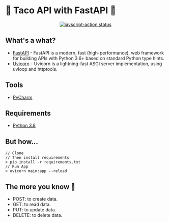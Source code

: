 # 🌮 Taco API with FastAPI 🚀

<p align="center">
  <a href="https://github.com/tskaggs/taco-fast-api/actions"><img alt="javscript-action status" src="https://github.com/BogDAAAMN/gh-action-deta-deploy-test/workflows/Deploy%20to%20Deta/badge.svg"></a>
</p>


What's a what?
---

* [FastAPI](https://fastapi.tiangolo.com/) - FastAPI is a modern, fast (high-performance), web framework for building APIs with Python 3.6+ based on standard Python type hints.
* [Uvicorn](https://www.uvicorn.org/) - Uvicorn is a lightning-fast ASGI server implementation, using uvloop and httptools.


Tools
---

* [PyCharm](https://www.jetbrains.com/pycharm/)

Requirements
---

* [Python 3.8](https://www.python.org/downloads/release/python-383/)

But how...
---

```buildoutcfg
// Clone
// Then install requirements
> pip install -r requirements.txt
// Run App
> uvicorn main:app --reload  
```

The more you know 🌈
---
* POST: to create data.
* GET: to read data.
* PUT: to update data.
* DELETE: to delete data.
